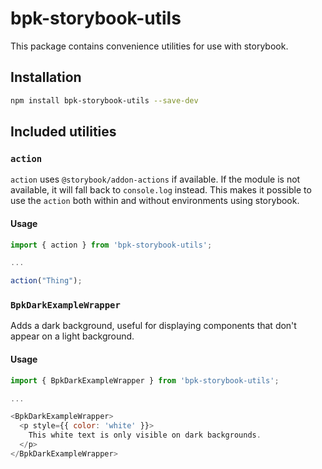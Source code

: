 # bpk-storybook-utils

This package contains convenience utilities for use with storybook.

## Installation

```sh
npm install bpk-storybook-utils --save-dev
```

## Included utilities

### `action`

`action` uses `@storybook/addon-actions` if available. If the module is not available, it will fall back to `console.log` instead.
This makes it possible to use the `action` both within and without environments using storybook.

#### Usage

```js
import { action } from 'bpk-storybook-utils';

...

action("Thing");
```

### `BpkDarkExampleWrapper`

Adds a dark background, useful for displaying components that don't appear on a light background.

#### Usage

```js
import { BpkDarkExampleWrapper } from 'bpk-storybook-utils';

...

<BpkDarkExampleWrapper>
  <p style={{ color: 'white' }}>
    This white text is only visible on dark backgrounds.
  </p>
</BpkDarkExampleWrapper>
```
